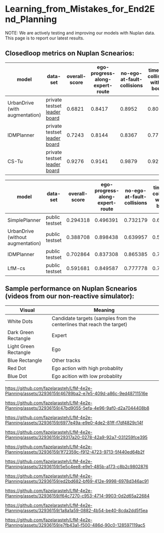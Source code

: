 # Learning_from_Mistakes_for_End2End_Planning

NOTE: We are actively testing and improving our models with Nuplan data. This page is to report our latest results.

## Closedloop metrics on Nuplan Scnearios: 

| model | data-set  | overall-score | ego-progress-along-expert-route | no-ego-at-fault-collisions | time-to-collision-within-bound |
| ------------- | ------------- | ------------- | ------------- | ------------- | ------------- |
| UrbanDrive (with augmentation) | private testset [leader board](https://eval.ai/web/challenges/challenge-page/1856/leaderboard) | 0.6821 | 0.8417 | 0.8952 | 0.8065 |
| IDMPlanner | private testset [leader board](https://eval.ai/web/challenges/challenge-page/1856/leaderboard)| 0.7243 | 0.8144 | 0.8367 | 0.7762 |
| CS-Tu | private testset [leader board](https://eval.ai/web/challenges/challenge-page/1856/leaderboard) | 0.9276 | 0.9141 | 0.9879 | 0.9254 |

| model | data-set  | overall-score | ego-progress-along-expert-route | no-ego-at-fault-collisions | time-to-collision-within-bound |
| ------------- | ------------- | ------------- | ------------- | ------------- | ------------- |
| SimplePlanner  | public testset | 0.294318 | 0.496391 | 0.732179 | 0.691446 |
| UrbanDrive (without augmentation) |  public testset | 0.388708  | 0.898438  | 0.639957 | 0.57265 |
| IDMPlanner | public testset | 0.702864 | 0.837308 | 0.865385 |  0.752137 |
| LfM-cs | public testset | 0.591681 | 0.849587 | 0.777778   | 0.777778  | 0.888889 | 0.833333 |

## Sample performance on Nuplan Scnearios (videos from our non-reactive simulator): 

| Visual | Meaning |
| ------------- | ------------- | 
| White Dots| Candidate targets (samples from the centerlines that reach the target) | 
| Dark Green Rectangle | Expert |
| Light Green Rectangle | Ego |
| Blue Rectangle | Other tracks | 
| Red Dot | Ego action with high probablity | 
| Blue Dot | Ego acition with low probablity | 


https://github.com/fazelarasteh/LfM-4e2e-Planning/assets/32936159/46789ba2-e7e5-409d-a86c-9ed48711516e

https://github.com/fazelarasteh/LfM-4e2e-Planning/assets/32936159/47bd9055-5efa-4e96-9af0-d2a7044408b8

https://github.com/fazelarasteh/LfM-4e2e-Planning/assets/32936159/6977e49a-e9e0-4de2-81ff-f7df4829c14f

https://github.com/fazelarasteh/LfM-4e2e-Planning/assets/32936159/29317a20-0278-42a9-92a7-031259fce395

https://github.com/fazelarasteh/LfM-4e2e-Planning/assets/32936159/1f72359c-f912-4723-9713-5f440ed64b2f

https://github.com/fazelarasteh/LfM-4e2e-Planning/assets/32936159/5e5c4ee8-e9e1-485b-a173-c8b2c9802876

https://github.com/fazelarasteh/LfM-4e2e-Planning/assets/32936159/ed2bd682-bf69-412e-9998-6978d346ac91

https://github.com/fazelarasteh/LfM-4e2e-Planning/assets/32936159/f64c7270-c953-4714-9903-0d2d65a22684

https://github.com/fazelarasteh/LfM-4e2e-Planning/assets/32936159/1a8a1a59-0882-4b54-be40-8cda2dd5f5ea

https://github.com/fazelarasteh/LfM-4e2e-Planning/assets/32936159/e7fb43a1-f500-486d-90c0-128597119ac5







